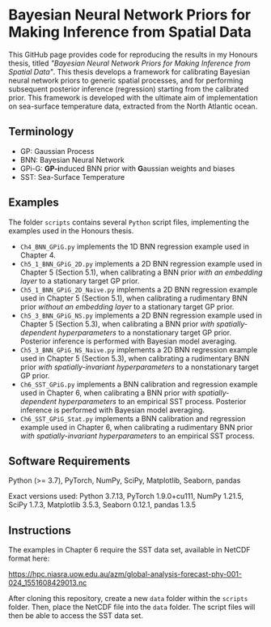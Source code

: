 # Bayesian Neural Network Priors for Making Inference from Spatial Data

This GitHub page provides code for reproducing the results in my Honours thesis, titled _"Bayesian Neural Network Priors for Making Inference from Spatial Data"_. This thesis develops a framework for calibrating Bayesian neural network priors to generic spatial processes, and for performing subsequent posterior inference (regression) starting from the calibrated prior. This framework is developed with the ultimate aim of implementation on sea-surface temperature data, extracted from the North Atlantic ocean.

## Terminology

- GP: Gaussian Process
- BNN: Bayesian Neural Network
- GPi-G: **GP-i**nduced BNN prior with **G**aussian weights and biases
- SST: Sea-Surface Temperature

## Examples

The folder `scripts` contains several `Python` script files, implementing the examples used in the Honours thesis.

- `Ch4_BNN_GPiG.py` implements the 1D BNN regression example used in Chapter 4.
- `Ch5_1_BNN_GPiG_2D.py` implements a 2D BNN regression example used in Chapter 5 (Section 5.1), when calibrating a BNN prior _with an embedding layer_ to a stationary target GP prior.
- `Ch5_1_BNN_GPiG_2D_Naive.py` implements a 2D BNN regression example used in Chapter 5 (Section 5.1), when calibrating a rudimentary BNN prior _without an embedding layer_ to a stationary target GP prior.
- `Ch5_3_BNN_GPiG_NS.py` implements a 2D BNN regression example used in Chapter 5 (Section 5.3), when calibrating a BNN prior _with spatially-dependent hyperparameters_ to a nonstationary target GP prior. Posterior inference is performed with Bayesian model averaging.
- `Ch5_3_BNN_GPiG_NS_Naive.py` implements a 2D BNN regression example used in Chapter 5 (Section 5.3), when calibrating a rudimentary BNN prior _with spatially-invariant hyperparameters_ to a nonstationary target GP prior.
- `Ch6_SST_GPiG.py` implements a BNN calibration and regression example used in Chapter 6, when calibrating a BNN prior _with spatially-dependent hyperparameters_ to an empirical SST process. Posterior inference is performed with Bayesian model averaging.
- `Ch6_SST_GPiG_Stat.py` implements a BNN calibration and regression example used in Chapter 6, when calibrating a rudimentary BNN prior _with spatially-invariant hyperparameters_ to an empirical SST process.

## Software Requirements

Python (>= 3.7), PyTorch, NumPy, SciPy, Matplotlib, Seaborn, pandas

Exact versions used: Python 3.7.13, PyTorch 1.9.0+cu111, NumPy 1.21.5, SciPy 1.7.3, Matplotlib 3.5.3, Seaborn 0.12.1, pandas 1.3.5

## Instructions

The examples in Chapter 6 require the SST data set, available in NetCDF format here:

https://hpc.niasra.uow.edu.au/azm/global-analysis-forecast-phy-001-024_1551608429013.nc

After cloning this repository, create a new `data` folder within the `scripts` folder. Then, place the NetCDF file into the `data` folder. The script files will then be able to access the SST data set.


